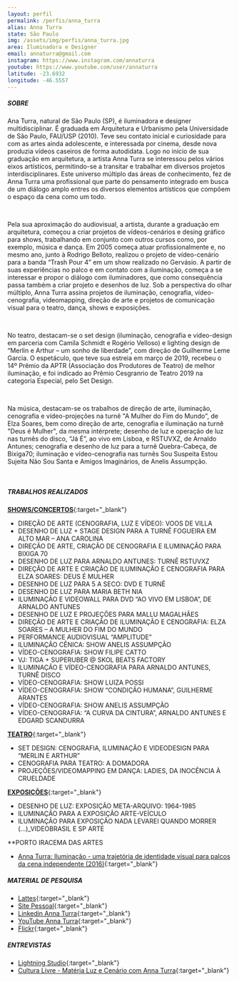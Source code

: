 ```yaml
---
layout: perfil
permalink: /perfis/anna_turra
alias: Anna Turra
state: São Paulo
img: /assets/img/perfis/anna_turra.jpg
area: Iluminadora e Designer
email: annaturra@gmail.com
instagram: https://www.instagram.com/annaturra
youtube: https://www.youtube.com/user/annaturra
latitude: -23.6932
longitude: -46.5557
---
```


##### **SOBRE**

Ana Turra, natural de São Paulo (SP), é iluminadora e designer multidisciplinar. É graduada em Arquitetura e Urbanismo pela Universidade de São Paulo, FAU/USP (2010). Teve seu contato inicial e curiosidade para com as artes ainda adolescente, e interessada por cinema, desde nova produzia vídeos caseiros de forma autodidata.  Logo no início de sua graduação em arquitetura, a artista Anna Turra se interessou pelos vários eixos artísticos, permitindo-se a transitar e trabalhar em diversos projetos interdisciplinares. Este universo múltiplo das áreas de conhecimento, fez de Anna Turra uma profissional que parte do pensamento integrado em busca de um diálogo amplo entres os diversos elementos artísticos que compõem o espaço da cena como um todo.

<br>

Pela sua aproximação do audiovisual, a artista, durante a graduação em arquitetura, começou a criar projetos de vídeos-cenários e desing gráfico para shows, trabalhando em conjunto com outros cursos como, por exemplo, música e dança. Em 2005 começa atuar profissionalmente e, no mesmo ano, junto à Rodrigo Belloto, realizou o projeto de vídeo-cenário   para a banda “Trash Pour 4” em um show realizado no Gervásio. A partir de suas experiências no palco e em contato com a iluminação, começa a se interessar e propor o diálogo com iluminadores, que como consequência passa também a criar projeto e desenhos de luz. Sob a perspectiva do olhar múltiplo, Anna Turra assina projetos de iluminação, cenografia, vídeo-cenografia, videomapping, direção de arte e projetos de comunicação visual para o teatro, dança, shows e exposições.

<br>

No teatro, destacam-se o set design (iluminação, cenografia e video-design  em parceria com Camila Schmidt e Rogério Velloso) e lighting design de “Merlin e Arthur – um sonho de liberdade”, com direção de Guilherme Leme Garcia. O espetáculo, que teve sua estreia em março de 2019, recebeu o 14º Prêmio da APTR (Associação dos Produtores de Teatro)  de melhor iluminação, e foi indicado ao Prêmio Cesgranrio de Teatro 2019 na categoria Especial, pelo Set Design.

<br>

Na música, destacam-se os trabalhos de direção de arte, iluminação, cenografia e vídeo-projeções na turnê "A Mulher do Fim do Mundo", de Elza Soares, bem como direção de arte, cenografia e iluminação na turnê "Deus é Mulher", da mesma intérprete; desenho de luz e operação de luz nas turnês do disco, “Já É”, ao vivo em Lisboa, e RSTUVXZ, de Arnaldo Antunes; cenografia e desenho de luz para a turnê Quebra-Cabeça, de Bixiga70; iluminação e vídeo-cenografia nas turnês Sou Suspeita Estou Sujeita Não Sou Santa e Amigos Imaginários, de Anelis Assumpção.

<br>

##### **TRABALHOS REALIZADOS**

[**SHOWS/CONCERTOS**](http://annaturra.com.br/shows/){:target="_blank"}

- DIREÇÃO DE ARTE (CENOGRAFIA, LUZ E VÍDEO): VOOS DE VILLA
- DESENHO DE LUZ + STAGE DESIGN PARA A TURNÊ FOGUEIRA EM ALTO MAR – ANA CAROLINA
- DIREÇÃO DE ARTE, CRIAÇÃO DE CENOGRAFIA E ILUMINAÇÃO PARA BIXIGA 70
- DESENHO DE LUZ PARA ARNALDO ANTUNES: TURNÊ RSTUVXZ
- DIREÇÃO DE ARTE E CRIAÇÃO DE ILUMINAÇÃO E CENOGRAFIA PARA ELZA SOARES: DEUS É MULHER
- DESENHO DE LUZ PARA 5 A SECO: DVD E TURNÊ
- DESENHO DE LUZ PARA MARIA BETH NIA
- ILUMINAÇÃO E VIDEOWALL PARA DVD “AO VIVO EM LISBOA”, DE ARNALDO ANTUNES
- DESENHO DE LUZ E PROJEÇÕES PARA MALLU MAGALHÃES
- DIREÇÃO DE ARTE E CRIAÇÃO DE ILUMINAÇÃO E CENOGRAFIA: ELZA SOARES – A MULHER DO FIM DO MUNDO
- PERFORMANCE AUDIOVISUAL “AMPLITUDE”
- ILUMINAÇÃO CÊNICA: SHOW ANELIS ASSUMPÇÃO
- VÍDEO-CENOGRAFIA: SHOW FILIPE CATTO
- VJ: TIGA + SUPERUBER @ SKOL BEATS FACTORY
- ILUMINAÇÃO E VÍDEO-CENOGRAFIA PARA ARNALDO ANTUNES, TURNÊ DISCO
- VÍDEO-CENOGRAFIA: SHOW LUIZA POSSI
- VÍDEO-CENOGRAFIA: SHOW “CONDIÇÃO HUMANA”, GUILHERME ARANTES
- VÍDEO-CENOGRAFIA: SHOW ANELIS ASSUMPÇÃO
- VÍDEO-CENOGRAFIA: “A CURVA DA CINTURA”, ARNALDO ANTUNES E EDGARD SCANDURRA

[**TEATRO**](http://annaturra.com.br/teatro/){:target="_blank"}

- SET DESIGN: CENOGRAFIA, ILUMINAÇÃO E VIDEODESIGN PARA “MERLIN E ARTHUR”
- CENOGRAFIA PARA TEATRO: A DOMADORA
- PROJEÇÕES/VIDEOMAPPING EM DANÇA: LADIES, DA INOCÊNCIA À CRUELDADE

[**EXPOSIÇÕES**](http://annaturra.com.br/exposicoes/){:target="_blank"}

- DESENHO DE LUZ: EXPOSIÇÃO META-ARQUIVO: 1964-1985
- ILUMINAÇÃO PARA A EXPOSIÇÃO ARTE-VEÍCULO
- ILUMINAÇÃO PARA EXPOSIÇÃO NADA LEVAREI QUANDO MORRER (…)_VIDEOBRASIL E SP ARTE

**PORTO IRACEMA DAS ARTES

- [Anna Turra: Iluminação - uma trajetória de identidade visual para palcos da cena independente (2016)](https://www.youtube.com/watch?v=ckLkZYB3_0I&feature=emb_logo){:target="_blank"}

##### **MATERIAL DE PESQUISA**

- [Lattes](http://lattes.cnpq.br/7088675951642141){:target="_blank"}
- [Site Pessoal](http://annaturra.com.br/){:target="_blank"}
- [Linkedin Anna Turra](https://www.linkedin.com/in/annaturra/?originalSubdomain=br){:target="_blank"}
- [YouTube Anna Turra](https://www.youtube.com/user/annaturra){:target="_blank"}
- [Flickr](https://www.flickr.com/people/annaturra/){:target="_blank"}

##### **ENTREVISTAS**

- [Lightning Studio](https://www.youtube.com/watch?v=sl_3MrlhT8I){:target="_blank"}
- [Cultura Livre - Matéria Luz e Cenário com Anna Turra](https://tvcultura.com.br/videos/64940_materia-luz-e-cenario-com-anna-turra.html){:target="_blank"}
